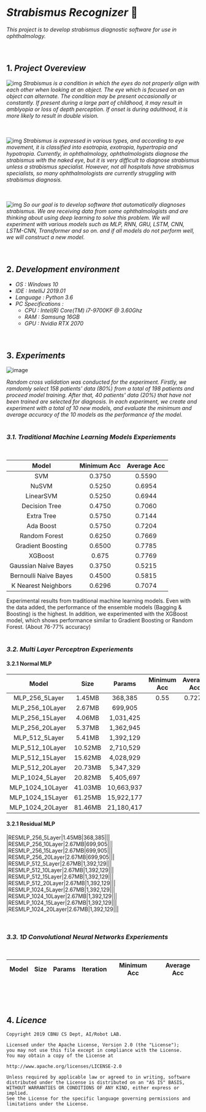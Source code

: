 # *Strabismus Recognizer* 👀
*This project is to develop strabismus diagnostic software for use in ophthalmology.*
<br><br><br>

## 1. *Project Overeview*
![img](https://www.aao.org/image.axd?id=f0a526af-52f3-4edb-a4a5-a5d9ba8386a7&t=636486437122700000)
*Strabismus is a condition in which the eyes do not properly align with each other when looking at an object. The eye which is focused on an object can alternate. The condition may be present occasionally or constantly. If present during a large part of childhood, it may result in amblyopia or loss of depth perception. If onset is during adulthood, it is more likely to result in double vision.*
<br><br><br>

![img](http://morancore.utah.edu/wp-content/uploads/2017/08/hu_assessment_003.jpg)
*Strabismus is expressed in various types, and according to eye movement, it is classified into esotropia, exotropia, hypertropia and hypotropia. Currently, in ophthalmology, ophthalmologists diagnose the strabismus with the naked eye, but it is very difficult to diagnose strabismus unless a strabismus specialist. However, not all hospitals have strabismus specialists, so many ophthalmologists are currently struggling with strabismus diagnosis.*
<br><br><br>

![img](https://lilianweng.github.io/lil-log/assets/images/transformer.png)
*So our goal is to develop software that automatically diagnoses strabismus. We are receiving data from some ophthalmologists and are thinking about using deep learning to solve this problem. We will experiment with various models such as MLP, RNN, GRU, LSTM, CNN, LSTM-CNN, Transformer and so on. and if all models do not perform well, we will construct a new model.*
<br><br><br>

##  2. *Development environment*
* *OS : Windows 10*
* *IDE : IntelliJ 2019.01*
* *Language : Python 3.6*
* *PC Specifications :*
  * *CPU : Intel(R) Core(TM) i7-9700KF @ 3.60Ghz*
  * *RAM : Samsung 16GB*
  * *GPU : Nvidia RTX 2070*
<br><br><br>

##  3. *Experiments*

![image](https://user-images.githubusercontent.com/38183241/70560563-2d915900-1bcc-11ea-8dfd-b1f908dfdd67.png)

*Random cross validation was conducted for the experiment. 
Firstly, we ramdomly select 158 patients' data (80%) 
from a total of 198 patients and proceed model training. 
After that, 40 patients' data (20%) that have not been trained are selected for diagnosis. 
In each experiment, we create and experiment with a total of 10 new models, 
and evaluate the minimum and average accuracy of the 10 models as the 
performance of the model.* 
<br><br>


### *3.1. Traditional Machine Learning Models Experiements*
<br>

|Model|Minimum Acc|Average Acc|
|:---:|:---:|:---:|
|SVM|0.3750|0.5590|
|NuSVM|0.5250|0.6954|
|LinearSVM|0.5250|0.6944|
|Decision Tree|0.4750|0.7060|
|Extra Tree|0.5750|0.7144|
|Ada Boost|0.5750|0.7204|
|Random Forest|0.6250|0.7669|
|Gradient Boosting|0.6500|0.7785|
|XGBoost|0.675|0.7769|
|Gaussian Naive Bayes|0.3750|0.5215|
|Bernoulli Naive Bayes|0.4500|0.5815|
|K Nearest Neighbors|0.6296|0.7074|

Experimental results from traditional machine learning models. 
Even with the data added, the performance of the ensemble models 
(Bagging & Boosting) is the highest. In addition, we experimented 
with the XGBoost model, which shows performance similar 
to Gradient Boosting or Random Forest. (About 76-77% accuracy)
<br><br>


### *3.2. Multi Layer Perceptron Experiements*

#### 3.2.1 Normal MLP
|Model|Size|Params|Minimum Acc|Average Acc|
|:---:|:---:|:---:|:---:|:---:|
|MLP_256_5Layer|1.45MB|368,385|0.55|0.7275|
|MLP_256_10Layer|2.67MB|699,905|||
|MLP_256_15Layer|4.06MB|1,031,425|||
|MLP_256_20Layer|5.37MB|1,362,945|||
|MLP_512_5Layer|5.41MB|1,392,129|||
|MLP_512_10Layer|10.52MB|2,710,529|||
|MLP_512_15Layer|15.62MB|4,028,929|||
|MLP_512_20Layer|20.73MB|5,347,329|||
|MLP_1024_5Layer|20.82MB|5,405,697|||
|MLP_1024_10Layer|41.03MB|10,663,937|||
|MLP_1024_15Layer|61.25MB|15,922,177|||
|MLP_1024_20Layer|81.46MB|21,180,417|||

#### 3.2.1 Residual MLP
|RESMLP_256_5Layer|1.45MB|368,385|||
|RESMLP_256_10Layer|2.67MB|699,905|||
|RESMLP_256_15Layer|2.67MB|699,905|||
|RESMLP_256_20Layer|2.67MB|699,905|||
|RESMLP_512_5Layer|2.67MB|1,392,129|||
|RESMLP_512_10Layer|2.67MB|1,392,129|||
|RESMLP_512_15Layer|2.67MB|1,392,129|||
|RESMLP_512_20Layer|2.67MB|1,392,129|||
|RESMLP_1024_5Layer|2.67MB|1,392,129|||
|RESMLP_1024_10Layer|2.67MB|1,392,129|||
|RESMLP_1024_15Layer|2.67MB|1,392,129|||
|RESMLP_1024_20Layer|2.67MB|1,392,129|||






<br>

### *3.3. 1D Convolutional Neural Networks Experiements*
<br>

|Model|Size|Params|Iteration|Minimum Acc|Average Acc|
|:---:|:---:|:---:|:---:|:---:|:---:|


<br><br><br>


## 4. *Licence*

    Copyright 2019 CBNU CS Dept, AI/Robot LAB.

    Licensed under the Apache License, Version 2.0 (the "License");
    you may not use this file except in compliance with the License.
    You may obtain a copy of the License at

    http://www.apache.org/licenses/LICENSE-2.0

    Unless required by applicable law or agreed to in writing, software
    distributed under the License is distributed on an "AS IS" BASIS,
    WITHOUT WARRANTIES OR CONDITIONS OF ANY KIND, either express or implied.
    See the License for the specific language governing permissions and
    limitations under the License.
